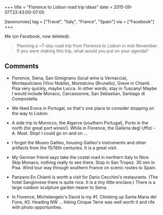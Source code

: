 +++
title = "Florence to Lisbon road trip ideas"
date = 2015-09-07T22:43:00-07:00

[taxonomies]
tag = ["Travel", "Italy", "France", "Spain"]
via = ["Facebook"]
+++

Me (on Facebook, now deleted):

> Planning a ~7-day road trip from Florence to Lisbon in mid-November. If you were making this trip, what would you put on your agenda?

<!-- more -->

## Comments

* Florence, Siena, San Gimignano (local wine is Vernaccia), Montepulciano (Vino Nobile), Montalcino (Brunello), Greve in Chianti. Pisa very quickly, maybe Lucca. In other words, stay in Tuscany! Maybe I would include Monaco, Carcassonne, San Sebastian, Santiago di Compostella.

* We liked Evora in Portugal, so that's one place to consider stopping on the way to Lisbon.

* A side trip to Morocco, the Algarve (southern Portugal), Porto in the north (for great port wines!). While in Florence, the Galleria degl Uffizi - A. Must. Stop! I could go on and on ...

* I forgot the Museo Galileo, housing Galileo's instruments and other artifacts from the 15/16th centuries. It is a great visit.

* My German friend says take the costal road in northern Italy to Nice. Skip Monaco; nothing really to see there. Stop in San Tropez. 30 min in Pisa. Wind tour way through southern France on scenic routes to Spain.

* Panzano En Chianti is worth a visit for Dario Cecchini's restaurants. (The hotel Sangiovese there is quite nice. It is a tiny little enclave.) There is a large outdoor sculpture garden nearer to Siena.

* In Florence, Michelangelo's David is my #1. Climbing up Santa Maria del Fiore, #2. Heading NW ... hiking Cinque Terre was well worth it and rife with photo opportunities.
